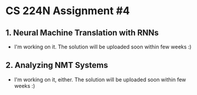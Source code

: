 # CS 224N Assignment #4
## 1. Neural Machine Translation with RNNs
- I'm working on it. The solution will be uploaded soon within few weeks :)
## 2. Analyzing NMT Systems
- I'm working on it, either. The solution will be uploaded soon within few weeks :)
